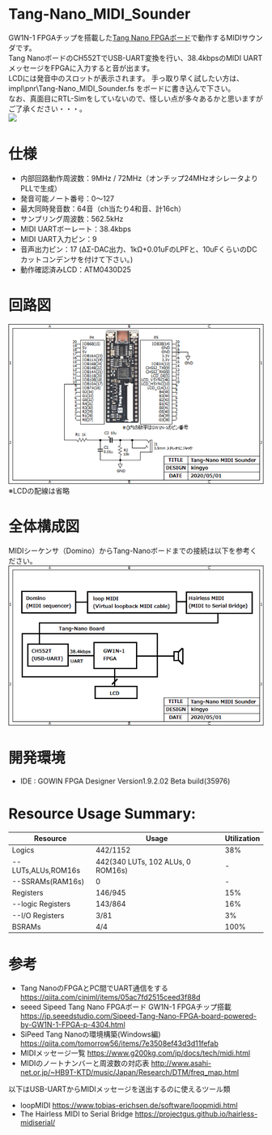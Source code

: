 # Tang-Nano_MIDI_Sounder
 
GW1N-1 FPGAチップを搭載した[Tang Nano FPGAボード](https://jp.seeedstudio.com/Sipeed-Tang-Nano-FPGA-board-powered-by-GW1N-1-FPGA-p-4304.html)で動作するMIDIサウンダです。  
Tang NanoボードのCH552TでUSB-UART変換を行い、38.4kbpsのMIDI UARTメッセージをFPGAに入力すると音が出ます。  
LCDには発音中のスロットが表示されます。 
手っ取り早く試したい方は、impl\pnr\Tang-Nano_MIDI_Sounder.fs をボードに書き込んで下さい。  
なお、真面目にRTL-Simをしていないので、怪しい点が多々あるかと思いますがご了承ください・・・。  
[![](https://img.youtube.com/vi/XFGDiXRbHsQ/0.jpg)](https://www.youtube.com/watch?v=XFGDiXRbHsQ)

# 仕様
- 内部回路動作周波数：9MHz / 72MHz（オンチップ24MHzオシレータよりPLLで生成）
- 発音可能ノート番号：0～127
- 最大同時発音数：64音（ch当たり4和音、計16ch）
- サンプリング周波数：562.5kHz
- MIDI UARTボーレート：38.4kbps
- MIDI UART入力ピン：9
- 音声出力ピン：17 (ΔΣ-DAC出力、1kΩ+0.01uFのLPFと、10uFくらいのDCカットコンデンサを付けて下さい。)
- 動作確認済みLCD：ATM0430D25

# 回路図
![Schematic](doc/Schematic.png)  
※LCDの配線は省略

# 全体構成図
MIDIシーケンサ（Domino）からTang-Nanoボードまでの接続は以下を参考ください。
![SystemBlock](doc/SystemBlock.png)  

# 開発環境
- IDE : GOWIN FPGA Designer Version1.9.2.02 Beta build(35976)

# Resource Usage Summary:
|  Resource  |  Usage |  Utilization  |
| ---------- | ------ | ------------- |
|  Logics  |  442/1152  | 38% |
|  --LUTs,ALUs,ROM16s  |  442(340 LUTs, 102 ALUs, 0 ROM16s)  | - |
|  --SSRAMs(RAM16s)  |  0  | - |
|  Registers  |  146/945  | 15% |
|  --logic Registers  |  143/864  | 16% |
|  --I/O Registers  |  3/81  | 3% |
|  BSRAMs  |  4/4  | 100% |


# 参考
- Tang NanoのFPGAとPC間でUART通信をする https://qiita.com/ciniml/items/05ac7fd2515ceed3f88d
- seeed Sipeed Tang Nano FPGAボード GW1N-1 FPGAチップ搭載 https://jp.seeedstudio.com/Sipeed-Tang-Nano-FPGA-board-powered-by-GW1N-1-FPGA-p-4304.html
- SiPeed Tang Nanoの環境構築(Windows編) https://qiita.com/tomorrow56/items/7e3508ef43d3d11fefab
- MIDIメッセージ一覧 https://www.g200kg.com/jp/docs/tech/midi.html
- MIDIのノートナンバーと周波数の対応表 http://www.asahi-net.or.jp/~HB9T-KTD/music/Japan/Research/DTM/freq_map.html  
  
以下はUSB-UARTからMIDIメッセージを送出するのに使えるツール類
- loopMIDI https://www.tobias-erichsen.de/software/loopmidi.html
- The Hairless MIDI to Serial Bridge https://projectgus.github.io/hairless-midiserial/

